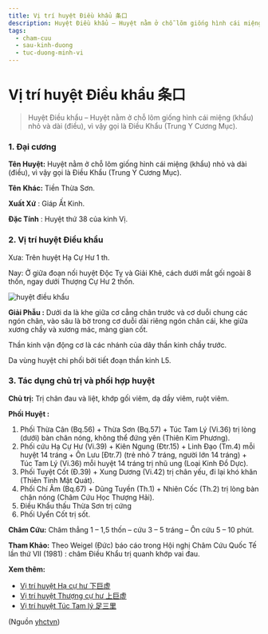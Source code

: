 ```yaml
---
title: Vị trí huyệt Điều khẩu 条口
description: Huyệt Điều khẩu – Huyệt nằm ở chỗ lõm giống hình cái miệng (khẩu) nhỏ và dài (điều), vì vậy gọi là Điều Khẩu (Trung Y Cương Mục).
tags:
  - cham-cuu
  - sau-kinh-duong
  - tuc-duong-minh-vi
---
```


# Vị trí huyệt Điều khẩu 条口 

> Huyệt Điều khẩu – Huyệt nằm ở chỗ lõm giống hình cái miệng (khẩu) nhỏ và dài (điều), vì vậy gọi là Điều Khẩu (Trung Y Cương Mục).

### 1. Đại cương

**Tên Huyệt:** Huyệt nằm ở chỗ lõm giống hình cái miệng (khẩu) nhỏ và dài (điều), vì vậy gọi là Điều Khẩu (Trung Y Cương Mục).

**Tên** **Khác:** Tiền Thừa Sơn.

**Xuất Xứ** : Giáp Ất Kinh.

**Đặc Tính** : Huyệt thứ 38 của kinh Vị.

### 2. Vị trí huyệt Điều khẩu

Xưa: Trên huyệt Hạ Cự Hư 1 th.

Nay: Ở giữa đoạn nối huyệt Độc Tỵ và Giải Khê, cách dưới mắt gối ngoài 8 thốn, ngay dưới Thượng Cự Hư 2 thốn.

![huyệt điều khẩu](/imgs/yhctvn/huyet-dieu-khau-300x169.jpg)

**Giải Phẫu :** Dưới da là khe giữa cơ cẳng chân trước và cơ duỗi chung các ngón chân, vào sâu là bờ trong cơ duỗi dài riêng ngón chân cái, khe giữa xương chầy và xương mác, màng gian cốt.

Thần kinh vận động cơ là các nhánh của dây thần kinh chầy trước.

Da vùng huyệt chi phối bởi tiết đoạn thần kinh L5.

### 3. Tác dụng chủ trị và phối hợp huyệt

**Chủ trị:** Trị chân đau và liệt, khớp gối viêm, dạ dầy viêm, ruột viêm.

**Phối Huyệt :**

1. Phối Thừa Cân (Bq.56) + Thừa Sơn (Bq.57) + Túc Tam Lý (Vi.36) trị lòng (dưới) bàn chân nóng, không thể đứng yên (Thiên Kim Phương).
2. Phối cứu Hạ Cự Hư (Vi.39) + Kiên Ngung (Đtr.15) + Linh Đạo (Tm.4) mỗi huyệt 14 tráng + Ôn Lưu [Đtr.7) (trẻ nhỏ 7 tráng, người lớn 14 tráng) + Túc Tam Lý (Vi.36) mỗi huyệt 14 tráng trị nhũ ung (Loại Kinh Đồ Dực).
3. Phối Tuyệt Cốt (Đ.39) + Xung Dương (Vi.42) trị chân yếu, đi lại khó khăn (Thiên Tinh Mật Quát).
4. Phối Chí Âm (Bq.67) + Dũng Tuyền (Th.1) + Nhiên Cốc (Th.2) trị lòng bàn chân nóng (Châm Cứu Học Thượng Hải).
5. Điều Khẩu thấu Thừa Sơn trị cứng
6. Phối Uyển Cốt trị sốt.

**Châm Cứu:** Châm thẳng 1 – 1,5 thốn – cứu 3 – 5 tráng – Ôn cứu 5 – 10 phút.

**Tham Khảo:** Theo Weigel (Đức) báo cáo trong Hội nghị Châm Cứu Quốc Tế lần thứ VII (1981) : châm Điều Khẩu trị quanh khớp vai đau.

**Xem thêm:**

* [Vị trí huyệt Hạ cự hư 下巨虚](/yhctvn/vi-tri-huyet-ha-cu-hu-%e4%b8%8b%e5%b7%a8%e8%99%9a)
* [Vị trí huyệt Thượng cự hư 上巨虚](/yhctvn/vi-tri-huyet-thuong-cu-hu-%e4%b8%8a%e5%b7%a8%e8%99%9a)
* [Vị trí huyệt Túc Tam lý 足三里](/yhctvn/vi-tri-huyet-tuc-tam-ly-%e8%b6%b3%e4%b8%89%e9%87%8c)

(Nguồn <a href="https://yhctvn.com/vi-tri-huyet-dieu-khau-条口/" target="_blank">yhctvn</a>)
